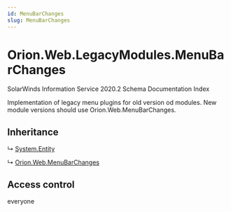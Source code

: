 ```yaml
---
id: MenuBarChanges
slug: MenuBarChanges
---
```


# Orion.Web.LegacyModules.MenuBarChanges

SolarWinds Information Service 2020.2 Schema Documentation Index

Implementation of legacy menu plugins for old version od modules. New module versions should use Orion.Web.MenuBarChanges.

## Inheritance

↳ [System.Entity](./../System/Entity)

↳ [Orion.Web.MenuBarChanges](./../Orion.Web/MenuBarChanges)

## Access control

everyone

